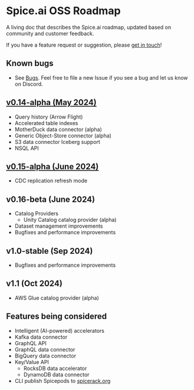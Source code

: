 # Spice.ai OSS Roadmap

A living doc that describes the Spice.ai roadmap, updated based on community and customer feedback.

If you have a feature request or suggestion, please [get in touch](https://github.com/spiceai/spiceai#community)!

## Known bugs

- See [Bugs](https://github.com/spiceai/spiceai/labels/bug). Feel free to file a new Issue if you see a bug and let us know on Discord.

## [v0.14-alpha (May 2024)](https://github.com/spiceai/spiceai/milestone/22)

- Query history (Arrow Flight)
- Accelerated table indexes
- MotherDuck data connector (alpha)
- Generic Object-Store connector (alpha)
- S3 data connector Iceberg support
- NSQL API

## [v0.15-alpha (June 2024)](https://github.com/spiceai/spiceai/milestone/28)

- CDC replication refresh mode

## v0.16-beta (June 2024)

- Catalog Providers
  - Unity Catalog catalog provider (alpha)
- Dataset management improvements
- Bugfixes and performance improvements

## v1.0-stable (Sep 2024)

- Bugfixes and performance improvements

## v1.1 (Oct 2024)

- AWS Glue catalog provider (alpha)

## Features being considered

- Intelligent (AI-powered) accelerators
- Kafka data connector
- GraphQL API
- GraphQL data connector
- BigQuery data connector
- Key/Value API
  - RocksDB data accelerator
  - DynamoDB data connector
- CLI publish Spicepods to [spicerack.org](https://spicerack.org)
